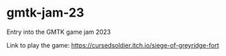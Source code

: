 # gmtk-jam-23
Entry into the GMTK game jam 2023

Link to play the game: https://cursedsoldier.itch.io/siege-of-greyridge-fort
